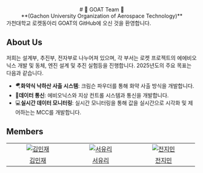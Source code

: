 <div align="center">
  # 🚀 GOAT Team 🚀<br>**(Gachon University Organization of Aerospace Technology)**
</div>
가천대학교 로켓동아리 GOAT의 GitHub에 오신 것을 환영합니다.


## About Us

저희는 설계부, 추진부, 전자부로 나누어져 있으며, 각 부서는 로켓 프로젝트의 에에비오닉스 개발 및 동체, 엔진 설계 및 추진 실험등을 진행합니다. 2025년도의 주요 목표는 다음과 같습니다.

- 🪂**화약식 낙하산 사출 시스템**: 크림슨 파우더를 통해 화약 사출 방식을 개발합니다.
- 📡**데이터 통신**: 에비오닉스와 지상 컨트롤 시스템과 통신을 개발합니다.
- 💻**실시간 데이터 모니터링**: 실시간 모니터링을 통해 값을 실시간으로 시각화 및 제어하는는 MCC를 개발합니다.

## Members
<table>
  <tr>
    <td align="center" width="150px">
      <a href="https://github.com/minjaekl" target="_blank">
        <img src="https://github.com/minjaekl.png?size=230" alt="김민재" />
      </a>
    </td>
    <td align="center" width="150px">
      <a href="https://github.com/yurii0205" target="_blank">
        <img src="https://github.com/yurii0205.png?size=230" alt="서유리" />
      </a>
    </td>
    <td align="center" width="150px">
      <a href="https://github.com/Jihyeon06" target="_blank">
        <img src="https://github.com/Jihyeon06.png?size=230" alt="전지민" />
      </a>
  </tr>
    <tr>
   <td align="center">
      <a href="https://github.com/minjaekl" target="_blank">
        김민재
      </a>
    </td>
   <td align="center">
      <a href="https://github.com/yurii0205" target="_blank">
        서유리
      </a>
    </td>
   <td align="center">
      <a href="https://github.com/Jihyeon06" target="_blank">
        전지민
      </a>
    </td>
  </tr>
</table>
